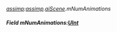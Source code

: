 _[assimp](../../modules/assimp/assimp-module.md):[assimp](../../modules/assimp/assimp-module.md).[aiScene](../../modules/assimp/assimp-aiscene.md).mNumAnimations_
##### Field mNumAnimations:[UInt](../../modules/wonkey/wonkey-types-uint.md)
